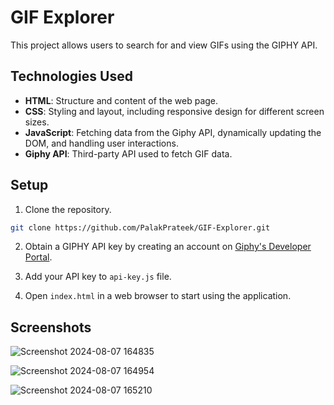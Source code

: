# GIF Explorer

This project allows users to search for and view GIFs using the GIPHY API.

## Technologies Used

- **HTML**: Structure and content of the web page.
- **CSS**: Styling and layout, including responsive design for different screen sizes.
- **JavaScript**: Fetching data from the Giphy API, dynamically updating the DOM, and handling user interactions.
- **Giphy API**: Third-party API used to fetch GIF data.

## Setup

1. Clone the repository.

```bash
git clone https://github.com/PalakPrateek/GIF-Explorer.git
```

2. Obtain a GIPHY API key by creating an account on [Giphy's Developer Portal](https://developers.giphy.com/).

3. Add your API key to `api-key.js` file.

4. Open `index.html` in a web browser to start using the application.

## Screenshots

![Screenshot 2024-08-07 164835](https://github.com/user-attachments/assets/a000c328-2f9b-4196-a54f-0bee5840995e)

![Screenshot 2024-08-07 164954](https://github.com/user-attachments/assets/0970efe7-bce2-491c-af63-c362520ec57b)

![Screenshot 2024-08-07 165210](https://github.com/user-attachments/assets/db21951b-e5fd-4d8b-8595-bb283d16ad4c)
